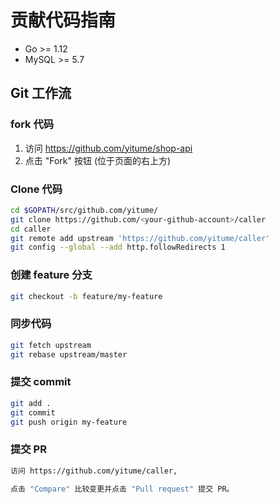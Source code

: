 # 贡献代码指南

- Go >= 1.12
- MySQL >= 5.7

## Git 工作流

### fork 代码

1. 访问 https://github.com/yitume/shop-api
2. 点击 "Fork" 按钮 (位于页面的右上方)

### Clone 代码

```bash
cd $GOPATH/src/github.com/yitume/
git clone https://github.com/<your-github-account>/caller
cd caller
git remote add upstream 'https://github.com/yitume/caller'
git config --global --add http.followRedirects 1
```

### 创建 feature 分支

```bash
git checkout -b feature/my-feature 
```

### 同步代码

```bash
git fetch upstream
git rebase upstream/master
```

### 提交 commit

```bash
git add .
git commit
git push origin my-feature
```
### 提交 PR

```bash
访问 https://github.com/yitume/caller, 

点击 "Compare" 比较变更并点击 "Pull request" 提交 PR。
```
